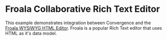 # Froala Collaborative Rich Text Editor

This example demonstrates integration between Convergence and the [Froala WYSIWYG HTML Editor](https://www.froala.com/wysiwyg-editor/). Froala is a popular Rich Text editor that uses HTML as it's data model.